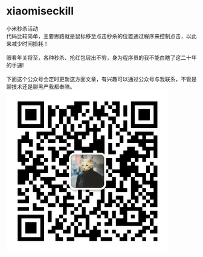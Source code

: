 # xiaomiseckill
小米秒杀活动
<br style="font-family:'黑体';">代码比较简单，主要思路就是鼠标移至点击秒杀的位置通过程序来控制点击，以此来减少时间损耗！</br>
<br>眼看年关将至，各种秒杀、抢红包层出不穷，身为程序员的我不能白瞎了这二十年的手速!</br>
<br>下面这个公众号会定时更新这方面文章，有兴趣可以通过公众号与我联系，不管是聊技术还是聊黑产我都奉陪。</br>
![image](https://github.com/hupujrs2017/xiaomiseckill/blob/master/erwei.jpg)
